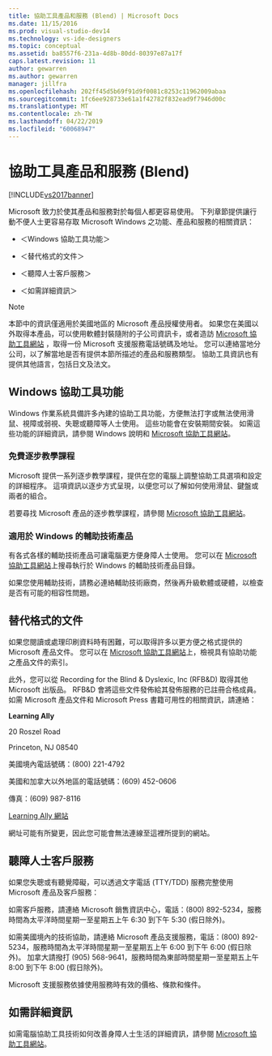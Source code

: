 ```yaml
---
title: 協助工具產品和服務 (Blend) | Microsoft Docs
ms.date: 11/15/2016
ms.prod: visual-studio-dev14
ms.technology: vs-ide-designers
ms.topic: conceptual
ms.assetid: ba8557f6-231a-4d8b-80dd-80397e87a17f
caps.latest.revision: 11
author: gewarren
ms.author: gewarren
manager: jillfra
ms.openlocfilehash: 202ff45d5b69f91d9f0081c8253c11962009abaa
ms.sourcegitcommit: 1fc6ee928733e61a1f42782f832ead9f7946d00c
ms.translationtype: MT
ms.contentlocale: zh-TW
ms.lasthandoff: 04/22/2019
ms.locfileid: "60068947"
---
```

# <a name="accessibility-products-and-services-blend"></a>協助工具產品和服務 (Blend)
[!INCLUDE[vs2017banner](../includes/vs2017banner.md)]

Microsoft 致力於使其產品和服務對於每個人都更容易使用。 下列章節提供讓行動不便人士更容易存取 Microsoft Windows 之功能、產品和服務的相關資訊：  
  
- ＜Windows 協助工具功能＞  
  
- ＜替代格式的文件＞  
  
- ＜聽障人士客戶服務＞  
  
- ＜如需詳細資訊＞  
  
> [!NOTE]
>  本節中的資訊僅適用於美國地區的 Microsoft 產品授權使用者。 如果您在美國以外取得本產品，可以使用軟體封裝隨附的子公司資訊卡，或者造訪 [Microsoft 協助工具網站](http://go.microsoft.com/fwlink/?LinkID=75069) ，取得一份 Microsoft 支援服務電話號碼及地址。 您可以連絡當地分公司，以了解當地是否有提供本節所描述的產品和服務類型。 協助工具資訊也有提供其他語言，包括日文及法文。  
  
## <a name="accessibility-features-of-windows"></a>Windows 協助工具功能  
 Windows 作業系統具備許多內建的協助工具功能，方便無法打字或無法使用滑鼠、視障或弱視、失聰或聽障等人士使用。 這些功能會在安裝期間安裝。 如需這些功能的詳細資訊，請參閱 Windows 說明和 [Microsoft 協助工具網站](http://go.microsoft.com/fwlink/?LinkID=75069)。  
  
### <a name="free-step-by-step-tutorials"></a>免費逐步教學課程  
 Microsoft 提供一系列逐步教學課程，提供在您的電腦上調整協助工具選項和設定的詳細程序。 這項資訊以逐步方式呈現，以便您可以了解如何使用滑鼠、鍵盤或兩者的組合。  
  
 若要尋找 Microsoft 產品的逐步教學課程，請參閱 [Microsoft 協助工具網站](http://go.microsoft.com/fwlink/?LinkID=75069)。  
  
### <a name="assistive-technology-products-for-windows"></a>適用於 Windows 的輔助技術產品  
 有各式各樣的輔助技術產品可讓電腦更方便身障人士使用。 您可以在 [Microsoft 協助工具網站](http://go.microsoft.com/fwlink/?LinkID=75069)上搜尋執行於 Windows 的輔助技術產品目錄。  
  
 如果您使用輔助技術，請務必連絡輔助技術廠商，然後再升級軟體或硬體，以檢查是否有可能的相容性問題。  
  
## <a name="documentation-in-alternative-formats"></a>替代格式的文件  
 如果您閱讀或處理印刷資料時有困難，可以取得許多以更方便之格式提供的 Microsoft 產品文件。 您可以在 [Microsoft 協助工具網站](http://go.microsoft.com/fwlink/?LinkID=75069)上，檢視具有協助功能之產品文件的索引。  
  
 此外，您可以從 Recording for the Blind & Dyslexic, Inc (RFB&D) 取得其他 Microsoft 出版品。 RFB&D 會將這些文件發佈給其發佈服務的已註冊合格成員。 如需 Microsoft 產品文件和 Microsoft Press 書籍可用性的相關資訊，請連絡：  
  
 **Learning Ally**  
  
 20 Roszel Road  
  
 Princeton, NJ 08540  
  
 美國境內電話號碼：(800) 221-4792  
  
 美國和加拿大以外地區的電話號碼：(609) 452-0606  
  
 傳真：(609) 987-8116  
  
 [Learning Ally 網站](http://go.microsoft.com/fwlink/?LinkId=111110)  
  
 網址可能有所變更，因此您可能會無法連線至這裡所提到的網站。  
  
## <a name="customer-service-for-people-with-hearing-impairments"></a>聽障人士客戶服務  
 如果您失聰或有聽覺障礙，可以透過文字電話 (TTY/TDD) 服務完整使用 Microsoft 產品及客戶服務：  
  
 如需客戶服務，請連絡 Microsoft 銷售資訊中心，電話：(800) 892-5234，服務時間為太平洋時間星期一至星期五上午 6:30 到下午 5:30 (假日除外)。  
  
 如需美國境內的技術協助，請連絡 Microsoft 產品支援服務，電話：(800) 892-5234，服務時間為太平洋時間星期一至星期五上午 6:00 到下午 6:00 (假日除外)。 加拿大請撥打 (905) 568-9641，服務時間為東部時間星期一至星期五上午 8:00 到下午 8:00 (假日除外)。  
  
 Microsoft 支援服務依據使用服務時有效的價格、條款和條件。  
  
## <a name="for-more-information"></a>如需詳細資訊  
 如需電腦協助工具技術如何改善身障人士生活的詳細資訊，請參閱 [Microsoft 協助工具網站](http://go.microsoft.com/fwlink/?LinkID=75069)。
